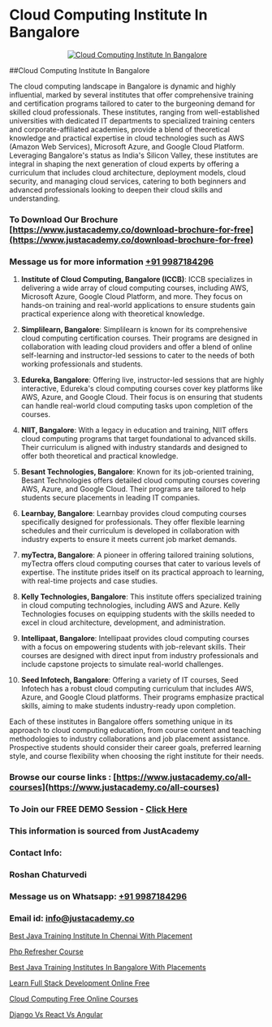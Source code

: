 # Cloud Computing Institute In Bangalore

<p align="center">
  <a href="https://justacademy.co/all-courses">
    <img src="https://i.ibb.co/FJQ9DDy/cloud-computing.webp" alt="Cloud Computing Institute In Bangalore">
  </a>
</p>
##Cloud Computing Institute In Bangalore

The cloud computing landscape in Bangalore is dynamic and highly influential, marked by several institutes that offer comprehensive training and certification programs tailored to cater to the burgeoning demand for skilled cloud professionals. These institutes, ranging from well-established universities with dedicated IT departments to specialized training centers and corporate-affiliated academies, provide a blend of theoretical knowledge and practical expertise in cloud technologies such as AWS (Amazon Web Services), Microsoft Azure, and Google Cloud Platform. Leveraging Bangalore's status as India's Silicon Valley, these institutes are integral in shaping the next generation of cloud experts by offering a curriculum that includes cloud architecture, deployment models, cloud security, and managing cloud services, catering to both beginners and advanced professionals looking to deepen their cloud skills and understanding.
### To Download Our Brochure [https://www.justacademy.co/download-brochure-for-free](https://www.justacademy.co/download-brochure-for-free)
### Message us for more information [+91 9987184296](https://api.whatsapp.com/send?phone=919987184296)
1) **Institute of Cloud Computing, Bangalore (ICCB)**: ICCB specializes in delivering a wide array of cloud computing courses, including AWS, Microsoft Azure, Google Cloud Platform, and more. They focus on hands-on training and real-world applications to ensure students gain practical experience along with theoretical knowledge.

2) **Simplilearn, Bangalore**: Simplilearn is known for its comprehensive cloud computing certification courses. Their programs are designed in collaboration with leading cloud providers and offer a blend of online self-learning and instructor-led sessions to cater to the needs of both working professionals and students.

3) **Edureka, Bangalore**: Offering live, instructor-led sessions that are highly interactive, Edureka's cloud computing courses cover key platforms like AWS, Azure, and Google Cloud. Their focus is on ensuring that students can handle real-world cloud computing tasks upon completion of the courses.

4) **NIIT, Bangalore**: With a legacy in education and training, NIIT offers cloud computing programs that target foundational to advanced skills. Their curriculum is aligned with industry standards and designed to offer both theoretical and practical knowledge.

5) **Besant Technologies, Bangalore**: Known for its job-oriented training, Besant Technologies offers detailed cloud computing courses covering AWS, Azure, and Google Cloud. Their programs are tailored to help students secure placements in leading IT companies.

6) **Learnbay, Bangalore**: Learnbay provides cloud computing courses specifically designed for professionals. They offer flexible learning schedules and their curriculum is developed in collaboration with industry experts to ensure it meets current job market demands.

7) **myTectra, Bangalore**: A pioneer in offering tailored training solutions, myTectra offers cloud computing courses that cater to various levels of expertise. The institute prides itself on its practical approach to learning, with real-time projects and case studies.

8) **Kelly Technologies, Bangalore**: This institute offers specialized training in cloud computing technologies, including AWS and Azure. Kelly Technologies focuses on equipping students with the skills needed to excel in cloud architecture, development, and administration.

9) **Intellipaat, Bangalore**: Intellipaat provides cloud computing courses with a focus on empowering students with job-relevant skills. Their courses are designed with direct input from industry professionals and include capstone projects to simulate real-world challenges.

10) **Seed Infotech, Bangalore**: Offering a variety of IT courses, Seed Infotech has a robust cloud computing curriculum that includes AWS, Azure, and Google Cloud platforms. Their programs emphasize practical skills, aiming to make students industry-ready upon completion.

Each of these institutes in Bangalore offers something unique in its approach to cloud computing education, from course content and teaching methodologies to industry collaborations and job placement assistance. Prospective students should consider their career goals, preferred learning style, and course flexibility when choosing the right institute for their needs.

### Browse our course links : [https://www.justacademy.co/all-courses](https://www.justacademy.co/all-courses) 
### To Join our FREE DEMO Session - [Click Here](https://www.justacademy.co/register-for-course-demo)


### This information is sourced from JustAcademy
### Contact Info:
### Roshan Chaturvedi
### Message us on Whatsapp: [+91 9987184296](https://api.whatsapp.com/send?phone=919987184296)
### Email id: [info@justacademy.co](mailto:info@justacademy.co)
                
[Best Java Training Institute In Chennai With Placement](https://www.linkedin.com/pulse/best-java-training-institute-chennai-placement-qesre?trackingId=gQ2Fev98qEwTLlm0VVNf6Q%3D%3D&lipi=urn%3Ali%3Apage%3Ad_flagship3_company_admin%3BBLvwE5WSQ1yNRcYM20AJ%2Fw%3D%3D)

[Php Refresher Course](https://www.linkedin.com/pulse/php-refresher-course-justacademy-boston-jfyle?trackingId=9FFVtCLiCHzu2XdFp3taNQ%3D%3D&lipi=urn%3Ali%3Apage%3Ad_flagship3_company_admin%3BJZkpBKQJT0CqKHGVOkLUTQ%3D%3D)

[Best Java Training Institutes In Bangalore With Placements](https://medium.com/@akanshapatil/best-java-training-institutes-in-bangalore-with-placements-1ed2b9e61079)

[Learn Full Stack Development Online Free](https://medium.com/@AkashSingh2052/learn-full-stack-development-online-free-c9962605a9c8)

[Cloud Computing Free Online Courses](https://justacademyin.github.io/justacademy/cloud-computing-free-online-courses)

[Django Vs React Vs Angular](https://justacademyin.github.io/Articles/Django-Vs-React-Vs-Angular)

